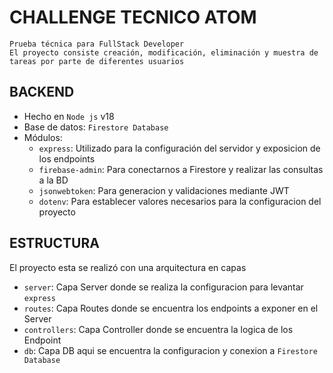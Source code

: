 # CHALLENGE TECNICO ATOM

    Prueba técnica para FullStack Developer
    El proyecto consiste creación, modificación, eliminación y muestra de tareas por parte de diferentes usuarios

## BACKEND

- Hecho en `Node js` v18
- Base de datos: `Firestore Database`
- Módulos:
    * `express`: Utilizado para la configuración del servidor y exposicion de los endpoints
    * `firebase-admin`: Para conectarnos a Firestore y realizar las consultas a la BD
    * `jsonwebtoken`: Para generacion y validaciones mediante JWT
    * `dotenv`: Para establecer valores necesarios para la configuracion del proyecto

## ESTRUCTURA

El proyecto esta se realizó con una arquitectura en capas
- `server`: Capa Server donde se realiza la configuracion para levantar `express`
- `routes`: Capa Routes donde se encuentra los endpoints a exponer en el Server
- `controllers`: Capa Controller donde se encuentra la logica de los Endpoint
- `db`: Capa DB aqui se encuentra la configuracion y conexion a `Firestore Database`
    